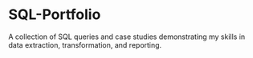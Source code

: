 # SQL-Portfolio
A collection of SQL queries and case studies demonstrating my skills in data extraction, transformation, and reporting.
